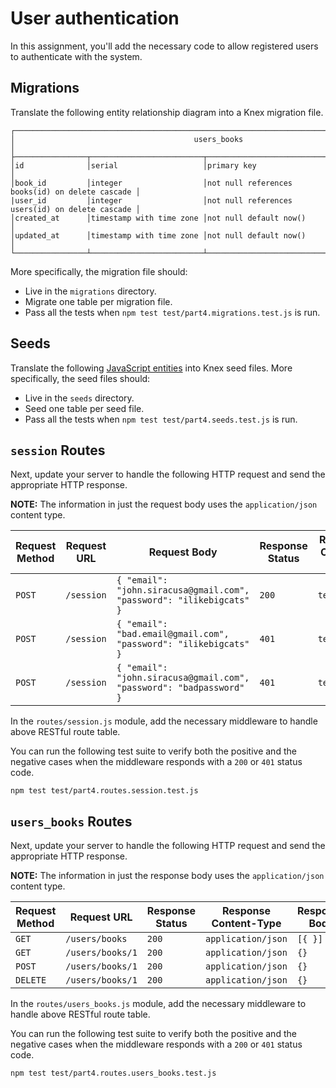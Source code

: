 # User authentication

In this assignment, you'll add the necessary code to allow registered users to authenticate with the system.

## Migrations

Translate the following entity relationship diagram into a Knex migration file.

```text
┌───────────────────────────────────────────────────────────────────────────────────────────┐
│                                        users_books                                        │
├────────────────┬─────────────────────────┬────────────────────────────────────────────────┤
│id              │serial                   │primary key                                     │
│book_id         │integer                  │not null references books(id) on delete cascade │
|user_id         │integer                  │not null references users(id) on delete cascade │
│created_at      │timestamp with time zone │not null default now()                          │
│updated_at      │timestamp with time zone │not null default now()                          │
└────────────────┴─────────────────────────┴────────────────────────────────────────────────┘
```

More specifically, the migration file should:

- Live in the `migrations` directory.
- Migrate one table per migration file.
- Pass all the tests when `npm test test/part4.migrations.test.js` is run.

## Seeds

Translate the following [JavaScript entities](https://gist.github.com/ryansobol/0bcc0058af3ce5823263ac005a34b050) into Knex seed files. More specifically, the seed files should:

- Live in the `seeds` directory.
- Seed one table per seed file.
- Pass all the tests when `npm test test/part4.seeds.test.js` is run.

## `session` Routes

Next, update your server to handle the following HTTP request and send the appropriate HTTP response.

**NOTE:** The information in just the request body uses the `application/json` content type.

| Request Method | Request URL        | Request Body                                                         | Response Status | Response Content-Type | Response Body  |
|----------------|--------------------|----------------------------------------------------------------------|-----------------|-----------------------|----------------|
| `POST`         | `/session`         | `{ "email": "john.siracusa@gmail.com", "password": "ilikebigcats" }` | `200`           | `text/plain`          | `OK`           |
| `POST`         | `/session`         | `{ "email": "bad.email@gmail.com", "password": "ilikebigcats" }`     | `401`           | `text/plain`          | `Unauthorized` |
| `POST`         | `/session`         | `{ "email": "john.siracusa@gmail.com", "password": "badpassword" }`  | `401`           | `text/plain`          | `Unauthorized` |

In the `routes/session.js` module, add the necessary middleware to handle above RESTful route table.

You can run the following test suite to verify both the positive and the negative cases when the middleware responds with a `200` or `401` status code.

```shell
npm test test/part4.routes.session.test.js
```

## `users_books` Routes

Next, update your server to handle the following HTTP request and send the appropriate HTTP response.

**NOTE:** The information in just the response body uses the `application/json` content type.

| Request Method | Request URL        | Response Status | Response Content-Type | Response Body  |
|----------------|--------------------|-----------------|-----------------------|----------------|
| `GET`          | `/users/books`     | `200`           | `application/json`    | `[{ }]`        |
| `GET`          | `/users/books/1`   | `200`           | `application/json`    | `{}`           |
| `POST`         | `/users/books/1`   | `200`           | `application/json`    | `{}`           |
| `DELETE`       | `/users/books/1`   | `200`           | `application/json`    | `{}`           |

In the `routes/users_books.js` module, add the necessary middleware to handle above RESTful route table.

You can run the following test suite to verify both the positive and the negative cases when the middleware responds with a `200` or `401` status code.

```shell
npm test test/part4.routes.users_books.test.js
```
